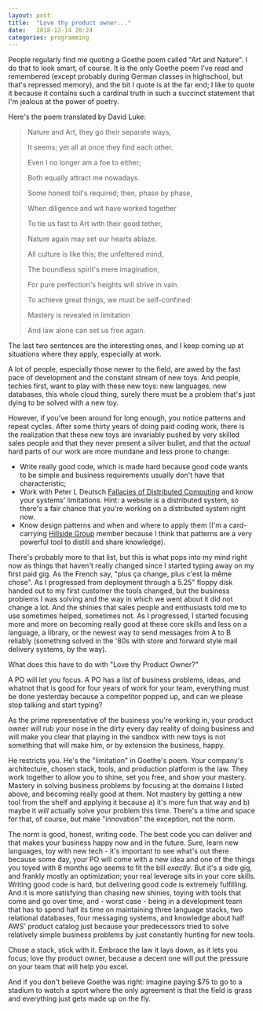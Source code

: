 ```yaml
---
layout: post
title:  "Love thy product owner..."
date:   2018-12-14 20:24
categories: programming
---
```

People regularly find me quoting a Goethe poem called "Art and Nature". I
do that to look smart, of course. It is the only Goethe poem I've read
and remembered (except probably during German classes in highschool,
but that's repressed memory), and the bit I quote is at the far end;
I like to quote it because it contains such a cardinal truth in such
a succinct statement that I'm jealous at the power of poetry.

Here's the poem translated by David Luke:

>Nature and Art, they go their separate ways,
>
>It seems; yet all at once they find each other.
>
>Even I no longer am a foe to either;
>
>Both equally attract me nowadays.
>
>Some honest toil's required; then, phase by phase,
>
>When diligence and wit have worked together
>
>To tie us fast to Art with their good tether,
>
>Nature again may set our hearts ablaze.
>
>All culture is like this; the unfettered mind,
>
>The boundless spirit's mere imagination,
>
>For pure perfection's heights will strive in vain.
>
>To achieve great things, we must be self-confined:
>
>Mastery is revealed in limitation
>
>And law alone can set us free again.
>

The last two sentences are the interesting ones, and I keep coming
up at situations where they apply, especially at work.

A lot of people, especially those newer to the field, are awed by
the fast pace of development and the constant stream of new toys. And
people, techies first, want to play with these new toys: new languages,
new databases, this whole cloud thing, surely there must be a problem
that's just dying to be solved with a new toy.

However, if you've been around for long enough, you notice patterns and
repeat cycles. After some thirty years of doing paid coding work, there
is the realization that these new toys are invariably pushed by very
skilled sales people and that they never present a silver bullet, and
that the _actual_ hard parts of our work are more mundane and less
prone to change:

* Write really good code, which is made hard because good code wants to
  be simple and business requirements usually don't have that characteristic;
* Work with Peter L Deutsch [Fallacies of Distributed Computing](https://en.wikipedia.org/wiki/Fallacies_of_distributed_computing)
  and know your systems' limitations. Hint: a website is a distributed system,
  so there's a fair chance that you're working on a distributed system
  right now.
* Know design patterns and when and where to apply them (I'm a card-carrying
  [Hillside Group](https://hillside.net/) member because I think that patterns
  are a very powerful tool to distill and share knowledge).

There's probably more to that list, but this is what pops into my mind right
now as things that haven't really changed since I started typing away on my
first paid gig. As the French say, "plus ça change, plus c'est la même chose".
As I progressed from deployment through a 5.25" floppy disk handed out to
my first customer the tools changed, but the business problems I was solving
and the way in which we went about it did not change a lot. And the shinies
that sales people and enthusiasts told me to use sometimes helped, sometimes
not. As I progressed, I started focusing more and more on becoming really
good at these core skills and less on a language, a library, or the newest
way to send messages from A to B reliably (something solved in the '80s with
store and forward style mail delivery systems, by the way).

What does this have to do with "Love thy Product Owner?"

A PO will let you focus. A PO has a list of business problems, ideas, and
whatnot that is good for four years of work for your team, everything must
be done yesterday because a competitor popped up, and can we please stop
talking and start typing?

As the prime representative of the business you're working in, your product
owner will rub your nose in the dirty every day reality of doing business
and will make you clear that playing in the sandbox with new toys is not
something that will make him, or by extension the business, happy.

He restricts you. He's the "limitation" in Goethe's poem. Your company's
architecture, chosen stack, tools, and production platform is the law. They
work together to allow you to shine, set you free, and show your mastery. Mastery
in solving business problems by focusing at the domains I listed above, and
becoming really good at them. Not mastery by getting a new tool from the shelf
and applying it because a) it's more fun that way and b) maybe it _will_ actually
solve your problem this time. There's a time and space for that, of course,
but make "innovation" the exception, not the norm.

The norm is good, honest, writing code. The best code you can deliver
and that makes your business happy now and in the future. Sure, learn new
languages, toy with new tech - it's important to see what's out there because
some day, your PO will come with a new idea and one of the things you toyed with
8 months ago seems to fit the bill _exactly_. But it's a side gig, and frankly
mostly an optimization; your real leverage sits in your core skills. Writing
good code is hard, but delivering good code is extremely fulfilling. And it
is more satisfying than chasing new shinies, toying with tools that come and
go over time, and - worst case - being in a development team that has to spend
half its time on maintaining three language stacks, two relational databases,
four messaging systems, and knowledge about half AWS' product catalog just because
your predecessors tried to solve relatively simple business problems by just
constantly hunting for new tools.

Chose a stack, stick with it. Embrace the law it lays down, as it lets you
focus; love thy product owner, because a decent one will put the pressure on
your team that will help you excel.

And if you don't believe Goethe was right: imagine paying $75 to go to a stadium
to watch a sport where the only agreement is that the field is grass and everything
just gets made up on the fly.
